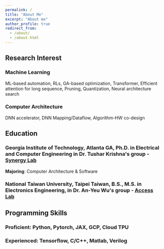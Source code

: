 ```yaml
---
permalink: /
title: "About Me"
excerpt: "About me"
author_profile: true
redirect_from: 
  - /about/
  - /about.html
---
```


## Research Interest
### Machine Learning
ML-based automation, RLs, GA-based optimization, Transformer, Efficient attention for long sequence, Pruning, Quantization, Neural architecture search
### Computer Architecture
DNN accelerator, DNN Mapping/Dataflow, Algorithm-HW co-design



## Education
### Georgia Institute of Technology, Atlanta GA, Ph.D. in Electrical and Computer Engineering in Dr. Tushar Krishna's group - [Synergy Lab](https://synergy.ece.gatech.edu/)  
**Majoring**: Computer Architecture & Software											  
### National Taiwan University, Taipei Taiwan, B.S., M.S. in Electronics Engineering, in Dr. An-Yeu Wu's group - [Access Lab](http://access.ee.ntu.edu.tw/)




## Programming Skills
### Proficient: Python, Pytorch, JAX, GCP, Cloud TPU
### Experienced: Tensorflow, C/C++, Matlab, Verilog
